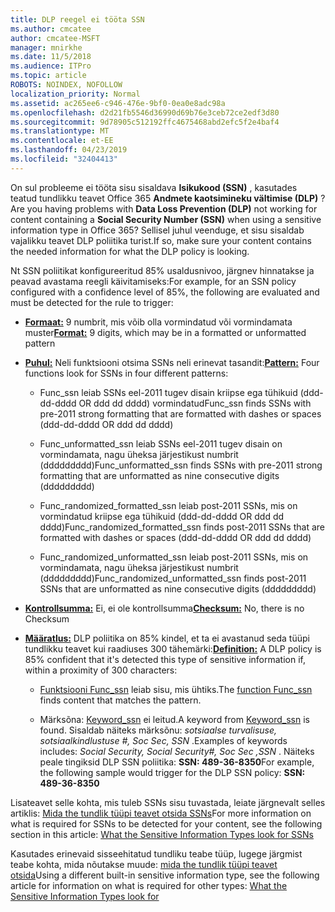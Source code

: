 ```yaml
---
title: DLP reegel ei tööta SSN
ms.author: cmcatee
author: cmcatee-MSFT
manager: mnirkhe
ms.date: 11/5/2018
ms.audience: ITPro
ms.topic: article
ROBOTS: NOINDEX, NOFOLLOW
localization_priority: Normal
ms.assetid: ac265ee6-c946-476e-9bf0-0ea0e8adc98a
ms.openlocfilehash: d2d21fb5546d36990d69b76e3ceb72ce2edf3d80
ms.sourcegitcommit: 9d78905c512192ffc4675468abd2efc5f2e4baf4
ms.translationtype: MT
ms.contentlocale: et-EE
ms.lasthandoff: 04/23/2019
ms.locfileid: "32404413"
---
```

<span data-ttu-id="55518-102">On sul probleeme ei tööta sisu sisaldava **Isikukood (SSN)** , kasutades teatud tundlikku teavet Office 365 **Andmete kaotsimineku vältimise (DLP)** ?</span><span class="sxs-lookup"><span data-stu-id="55518-102">Are you having problems with **Data Loss Prevention (DLP)** not working for content containing a **Social Security Number (SSN)** when using a sensitive information type in Office 365?</span></span> <span data-ttu-id="55518-103">Sellisel juhul veenduge, et sisu sisaldab vajalikku teavet DLP poliitika turist.</span><span class="sxs-lookup"><span data-stu-id="55518-103">If so, make sure your content contains the needed information for what the DLP policy is looking.</span></span> 
  
<span data-ttu-id="55518-104">Nt SSN poliitikat konfigureeritud 85% usaldusnivoo, järgnev hinnatakse ja peavad avastama reegli käivitamiseks:</span><span class="sxs-lookup"><span data-stu-id="55518-104">For example, for an SSN policy configured with a confidence level of 85%, the following are evaluated and must be detected for the rule to trigger:</span></span>
  
- <span data-ttu-id="55518-105">**[Formaat:](https://docs.microsoft.com/office365/securitycompliance/what-the-sensitive-information-types-look-for#format-80)** 9 numbrit, mis võib olla vormindatud või vormindamata muster</span><span class="sxs-lookup"><span data-stu-id="55518-105">**[Format:](https://docs.microsoft.com/office365/securitycompliance/what-the-sensitive-information-types-look-for#format-80)** 9 digits, which may be in a formatted or unformatted pattern</span></span> 
    
- <span data-ttu-id="55518-106">**[Puhul:](https://msconnect.microsoft.com/https:/docs.microsoft.com/office365/securitycompliance/what-the-sensitive-information-types-look-for#pattern-80)** Neli funktsiooni otsima SSNs neli erinevat tasandit:</span><span class="sxs-lookup"><span data-stu-id="55518-106">**[Pattern:](https://msconnect.microsoft.com/https:/docs.microsoft.com/office365/securitycompliance/what-the-sensitive-information-types-look-for#pattern-80)** Four functions look for SSNs in four different patterns:</span></span> 
    
  - <span data-ttu-id="55518-107">Func_ssn leiab SSNs eel-2011 tugev disain kriipse ega tühikuid (ddd-dd-dddd OR ddd dd dddd) vormindatud</span><span class="sxs-lookup"><span data-stu-id="55518-107">Func_ssn finds SSNs with pre-2011 strong formatting that are formatted with dashes or spaces (ddd-dd-dddd OR ddd dd dddd)</span></span>
    
  - <span data-ttu-id="55518-108">Func_unformatted_ssn leiab SSNs eel-2011 tugev disain on vormindamata, nagu üheksa järjestikust numbrit (ddddddddd)</span><span class="sxs-lookup"><span data-stu-id="55518-108">Func_unformatted_ssn finds SSNs with pre-2011 strong formatting that are unformatted as nine consecutive digits (ddddddddd)</span></span>
    
  - <span data-ttu-id="55518-109">Func_randomized_formatted_ssn leiab post-2011 SSNs, mis on vormindatud kriipse ega tühikuid (ddd-dd-dddd OR ddd dd dddd)</span><span class="sxs-lookup"><span data-stu-id="55518-109">Func_randomized_formatted_ssn finds post-2011 SSNs that are formatted with dashes or spaces (ddd-dd-dddd OR ddd dd dddd)</span></span>
    
  - <span data-ttu-id="55518-110">Func_randomized_unformatted_ssn leiab post-2011 SSNs, mis on vormindamata, nagu üheksa järjestikust numbrit (ddddddddd)</span><span class="sxs-lookup"><span data-stu-id="55518-110">Func_randomized_unformatted_ssn finds post-2011 SSNs that are unformatted as nine consecutive digits (ddddddddd)</span></span>
    
- <span data-ttu-id="55518-111">**[Kontrollsumma:](https://docs.microsoft.com/office365/securitycompliance/what-the-sensitive-information-types-look-for#checksum-79)** Ei, ei ole kontrollsumma</span><span class="sxs-lookup"><span data-stu-id="55518-111">**[Checksum:](https://docs.microsoft.com/office365/securitycompliance/what-the-sensitive-information-types-look-for#checksum-79)** No, there is no Checksum</span></span> 
    
- <span data-ttu-id="55518-112">**[Määratlus:](https://docs.microsoft.com/office365/securitycompliance/what-the-sensitive-information-types-look-for#definition-80)** DLP poliitika on 85% kindel, et ta ei avastanud seda tüüpi tundlikku teavet kui raadiuses 300 tähemärki:</span><span class="sxs-lookup"><span data-stu-id="55518-112">**[Definition:](https://docs.microsoft.com/office365/securitycompliance/what-the-sensitive-information-types-look-for#definition-80)** A DLP policy is 85% confident that it's detected this type of sensitive information if, within a proximity of 300 characters:</span></span> 
    
  - <span data-ttu-id="55518-113">[Funktsiooni Func_ssn](https://docs.microsoft.com/office365/securitycompliance/what-the-sensitive-information-types-look-for#pattern-80) leiab sisu, mis ühtiks.</span><span class="sxs-lookup"><span data-stu-id="55518-113">The [function Func_ssn](https://docs.microsoft.com/office365/securitycompliance/what-the-sensitive-information-types-look-for#pattern-80) finds content that matches the pattern.</span></span> 
    
  - <span data-ttu-id="55518-114">Märksõna: [Keyword_ssn](https://docs.microsoft.com/office365/securitycompliance/what-the-sensitive-information-types-look-for#keyword_ssn) ei leitud.</span><span class="sxs-lookup"><span data-stu-id="55518-114">A keyword from [Keyword_ssn](https://docs.microsoft.com/office365/securitycompliance/what-the-sensitive-information-types-look-for#keyword_ssn) is found.</span></span> <span data-ttu-id="55518-115">Sisaldab näiteks märksõnu: *sotsiaalse turvalisuse, sotsiaalkindlustuse #, Soc Sec, SSN* .</span><span class="sxs-lookup"><span data-stu-id="55518-115">Examples of keywords includes:  *Social Security, Social Security#, Soc Sec ,SSN*  .</span></span> <span data-ttu-id="55518-116">Näiteks peale tingiksid DLP SSN poliitika: **SSN: 489-36-8350**</span><span class="sxs-lookup"><span data-stu-id="55518-116">For example, the following sample would trigger for the DLP SSN policy: **SSN: 489-36-8350**</span></span>
    
<span data-ttu-id="55518-117">Lisateavet selle kohta, mis tuleb SSNs sisu tuvastada, leiate järgnevalt selles artiklis: [Mida the tundlik tüüpi teavet otsida SSNs](https://docs.microsoft.com/office365/securitycompliance/what-the-sensitive-information-types-look-for#us-social-security-number-ssn)</span><span class="sxs-lookup"><span data-stu-id="55518-117">For more information on what is required for SSNs to be detected for your content, see the following section in this article: [What the Sensitive Information Types look for SSNs](https://docs.microsoft.com/office365/securitycompliance/what-the-sensitive-information-types-look-for#us-social-security-number-ssn)</span></span>
  
<span data-ttu-id="55518-118">Kasutades erinevaid sisseehitatud tundliku teabe tüüp, lugege järgmist teabe kohta, mida nõutakse muude: [mida the tundlik tüüpi teavet otsida](https://docs.microsoft.com/office365/securitycompliance/what-the-sensitive-information-types-look-for)</span><span class="sxs-lookup"><span data-stu-id="55518-118">Using a different built-in sensitive information type, see the following article for information on what is required for other types: [What the Sensitive Information Types look for](https://docs.microsoft.com/office365/securitycompliance/what-the-sensitive-information-types-look-for)</span></span>
  

